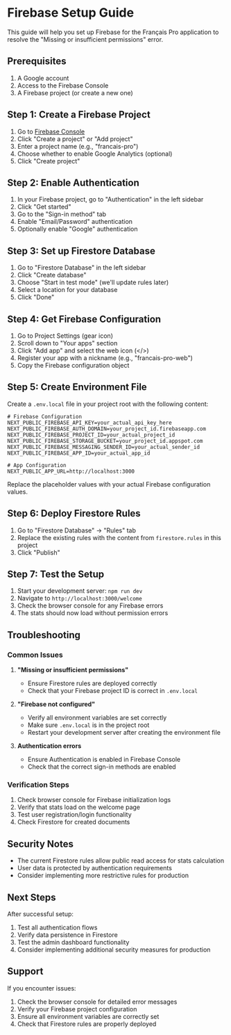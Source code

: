 # Firebase Setup Guide

This guide will help you set up Firebase for the Français Pro application to resolve the "Missing or insufficient permissions" error.

## Prerequisites

1. A Google account
2. Access to the Firebase Console
3. A Firebase project (or create a new one)

## Step 1: Create a Firebase Project

1. Go to [Firebase Console](https://console.firebase.google.com/)
2. Click "Create a project" or "Add project"
3. Enter a project name (e.g., "francais-pro")
4. Choose whether to enable Google Analytics (optional)
5. Click "Create project"

## Step 2: Enable Authentication

1. In your Firebase project, go to "Authentication" in the left sidebar
2. Click "Get started"
3. Go to the "Sign-in method" tab
4. Enable "Email/Password" authentication
5. Optionally enable "Google" authentication

## Step 3: Set up Firestore Database

1. Go to "Firestore Database" in the left sidebar
2. Click "Create database"
3. Choose "Start in test mode" (we'll update rules later)
4. Select a location for your database
5. Click "Done"

## Step 4: Get Firebase Configuration

1. Go to Project Settings (gear icon)
2. Scroll down to "Your apps" section
3. Click "Add app" and select the web icon (</>)
4. Register your app with a nickname (e.g., "francais-pro-web")
5. Copy the Firebase configuration object

## Step 5: Create Environment File

Create a `.env.local` file in your project root with the following content:

```env
# Firebase Configuration
NEXT_PUBLIC_FIREBASE_API_KEY=your_actual_api_key_here
NEXT_PUBLIC_FIREBASE_AUTH_DOMAIN=your_project_id.firebaseapp.com
NEXT_PUBLIC_FIREBASE_PROJECT_ID=your_actual_project_id
NEXT_PUBLIC_FIREBASE_STORAGE_BUCKET=your_project_id.appspot.com
NEXT_PUBLIC_FIREBASE_MESSAGING_SENDER_ID=your_actual_sender_id
NEXT_PUBLIC_FIREBASE_APP_ID=your_actual_app_id

# App Configuration
NEXT_PUBLIC_APP_URL=http://localhost:3000
```

Replace the placeholder values with your actual Firebase configuration values.

## Step 6: Deploy Firestore Rules

1. Go to "Firestore Database" → "Rules" tab
2. Replace the existing rules with the content from `firestore.rules` in this project
3. Click "Publish"

## Step 7: Test the Setup

1. Start your development server: `npm run dev`
2. Navigate to `http://localhost:3000/welcome`
3. Check the browser console for any Firebase errors
4. The stats should now load without permission errors

## Troubleshooting

### Common Issues

1. **"Missing or insufficient permissions"**
   - Ensure Firestore rules are deployed correctly
   - Check that your Firebase project ID is correct in `.env.local`

2. **"Firebase not configured"**
   - Verify all environment variables are set correctly
   - Make sure `.env.local` is in the project root
   - Restart your development server after creating the environment file

3. **Authentication errors**
   - Ensure Authentication is enabled in Firebase Console
   - Check that the correct sign-in methods are enabled

### Verification Steps

1. Check browser console for Firebase initialization logs
2. Verify that stats load on the welcome page
3. Test user registration/login functionality
4. Check Firestore for created documents

## Security Notes

- The current Firestore rules allow public read access for stats calculation
- User data is protected by authentication requirements
- Consider implementing more restrictive rules for production

## Next Steps

After successful setup:
1. Test all authentication flows
2. Verify data persistence in Firestore
3. Test the admin dashboard functionality
4. Consider implementing additional security measures for production

## Support

If you encounter issues:
1. Check the browser console for detailed error messages
2. Verify your Firebase project configuration
3. Ensure all environment variables are correctly set
4. Check that Firestore rules are properly deployed
